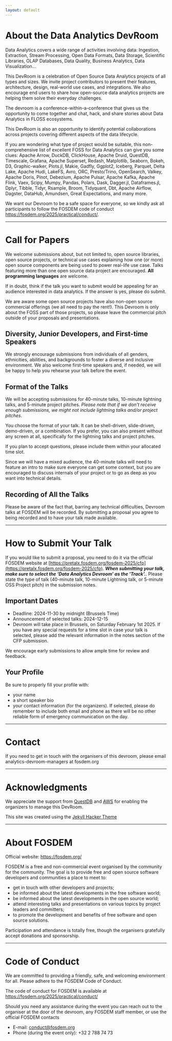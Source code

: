 ```yaml
---
layout: default
---
```


# About the Data Analytics DevRoom

Data Analytics covers a wide range of activities involving data: Ingestion, Extraction, Stream Processing, Open Data
Formats, Data Storage, Scientific Libraries, OLAP Databases, Data Quality, Business Analytics, Data Visualization...

This DevRoom is a celebration of Open Source Data Analytics projects of all types and sizes. We invite project
contributors to present their features, architecture, design, real-world use cases, and integrations. We also encourage
end users to share how open-source data analytics projects are helping them solve their everyday challenges.

The devroom is a conference-within-a-conference that gives us the opportunity to come together and chat,
hack, and share stories about Data Analytics in FLOSS ecosystems.

This DevRoom is also an opportunity to identify potential collaborations across projects covering different aspects of
the data lifecycle.

If you are wondering what type of project would be suitable, this non-comprehensive list of excellent FOSS for Data
Analytics can give you some clues: Apache Arrow, DuckDB, ClickHouse, Apache Druid,
QuestDB, Timescale, Grafana, Apache Superset, Redash, Matplotlib, Seaborn, Bokeh, D3, Graphic-walker, Plots.jl, Makie,
Gadfly, Ggplot2, Iceberg, Parquet, Delta Lake, Apache Hudi, LakeFS, Avro, ORC, Presto/Trino, OpenSearch, Valkey,
Apache Doris, Pinot, Debezium, Apache Pulsar, Apache Kafka, Apache Flink, Vaex, Scipy, Mumpy, Pandas, Polars, Dask,
Dagger.jl, Dataframes.jl, Dplyr, Tibble, Tidyr, Rsample, Broom, Tidyquant,  Dbt, Apache Airflow, Dagster, DataHub,
Amundsen, Great Expectations, and many more.


We want our Devroom to be a safe space for everyone, so we kindly ask all participants to follow the FOSDEM code of
conduct https://fosdem.org/2025/practical/conduct/.

***

# Call for Papers

We welcome submissions about, but not limited to, open source libraries, open source projects, or technical use cases
explaining how one (or more) open source components are being used to power real-life use case. Talks featuring more
than one open source data project are encouraged. **All programming languages** are welcome.

If in doubt, think if the talk you want to submit would be appealing for an audience interested in data analytics. If
the answer is yes, please do submit.

We are aware some open source projects have also non-open source commercial offerings (we all need to pay the rent!).
This Devroom is only about the FOSS part of those projects, so please leave the commercial pitch outside of your
proposals and presentations.

## Diversity, Junior Developers, and First-time Speakers

We strongly encourage submissions from individuals of all genders, ethnicities, abilities, and backgrounds to foster a diverse and inclusive environment. We also welcome first-time
speakers and, if needed, we will be happy to help you rehearse your talk before the event.

## Format of the Talks

We will be accepting submissions for 40-minute talks, 10-minute lightning talks, and 5-minute project pitches.
_Please note that if we don't receive enough submissions, we might not include lightning talks and/or project pitches_.

You choose the format of your talk. It can be shell-driven, slide-driven, demo-driven, or a combination. If you prefer,
you can also present without any screen at all, specifically for the lightning talks and project pitches.

If you plan to accept questions, please include them within your allocated time slot.

Since we will have a mixed audience, the 40-minute talks will need to feature an intro to make sure everyone can get some
context, but you are encouraged to discuss internals of your project or to go as deep as you want into technical details.

## Recording of All the Talks

Please be aware of the fact that, barring any technical difficulties, Devroom talks at FOSDEM will be recorded. By
submitting a proposal you agree to being recorded and to have your talk made available.

***

# How to Submit Your Talk

If you would like to submit a proposal, you need to do it via the official FOSDEM website at
[https://pretalx.fosdem.org/fosdem-2025/cfp](https://pretalx.fosdem.org/fosdem-2025/cfp).
 **_When submitting your talk, make sure to select the ‘Data Analytics Devroom’ as the 'Track’._**.
 Please state the type of talk (40-minute talk, 10-minute Lightning talk, or 5-minute OSS Project pitch) in the submission
 notes.


## Important Dates

* Deadline: 2024-11-30 by midnight (Brussels Time)
* Announcement of selected talks: 2024-12-15
* Devroom will take place in Brussels, on Saturday February 1st 2025. If you have any special requests for a time slot in
case your talk is selected, please add the relevant information in the notes section of the CFP submission.

We encourage early submissions to allow ample time for review and feedback.

## Your Profile

Be sure to properly fill your profile with:
* your name
* a short speaker bio
* your contact information (for the organizers). If selected, please do remember to include both email and phone as
there will be no other reliable form of emergency communication on the day.

***

# Contact

If you need to get in touch with the organisers of this devroom, please email analytics-devroom-managers at fosdem.org


***

# Acknowledgments

We appreciate the support from [QuestDB](https://questdb.io) and [AWS](https://aws.amazon.com/) for enabling the organizers to manage this DevRoom.

This site was created using the [Jekyll Hacker Theme](https://pages-themes.github.io/hacker/)

***

# About FOSDEM

Official website: https://fosdem.org/

FOSDEM is a free and non-commercial event organised by the community for
the community. The goal is to provide free and open source software
developers and communities a place to meet to:

* get in touch with other developers and projects;
* be informed about the latest developments in the free software world;
* be informed about the latest developments in the open source world;
* attend interesting talks and presentations on various topics by project
leaders and committers;
* to promote the development and benefits of free software and open source
solutions.

Participation and attendance is totally free, though the organisers
gratefully accept donations and sponsorship.

****

# Code of Conduct

We are committed to providing a friendly, safe, and welcoming environment for all. Please adhere to the FOSDEM Code of Conduct.

The code of conduct for FOSDEM is available at https://fosdem.org/2025/practical/conduct/

Should you need any assistance during the event you can reach out to the organiser at the door of the devroom, any FOSDEM staff member, or use the official FOSDEM contacts

* E-mail: conduct@fosdem.org
* Phone (during the event only): +32 2 788 74 73






